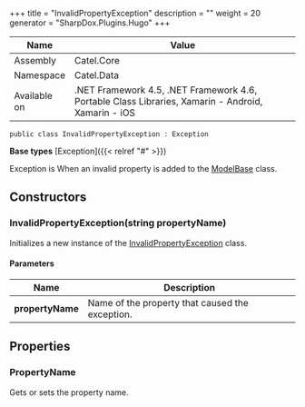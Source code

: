 

+++
title = "InvalidPropertyException" 
description = ""
weight = 20
generator = "SharpDox.Plugins.Hugo"
+++

Name|Value
---|---
Assembly|Catel.Core
Namespace|Catel.Data
Available on|.NET Framework 4.5, .NET Framework 4.6, Portable Class Libraries, Xamarin - Android, Xamarin - iOS

```
public class InvalidPropertyException : Exception
```

**Base types**
[Exception]({{< relref "#" >}})

Exception is When an invalid property is added to the [ModelBase](#) class.

## Constructors

### InvalidPropertyException(string propertyName)

Initializes a new instance of the [InvalidPropertyException](#) class.

#### Parameters

Name|Description
---|---
**propertyName**|Name of the property that caused the exception.

## Properties

### PropertyName

Gets or sets the property name.


